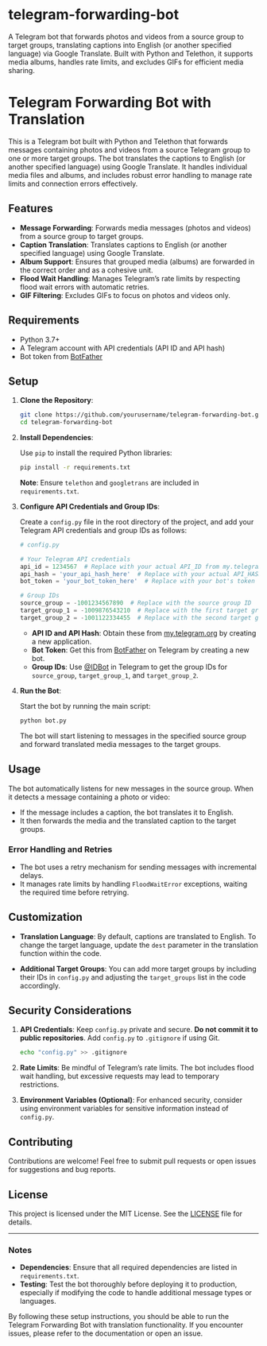 # telegram-forwarding-bot
A Telegram bot that forwards photos and videos from a source group to target groups, translating captions into English (or another specified language) via Google Translate. Built with Python and Telethon, it supports media albums, handles rate limits, and excludes GIFs for efficient media sharing.

# Telegram Forwarding Bot with Translation

This is a Telegram bot built with Python and Telethon that forwards messages containing photos and videos from a source Telegram group to one or more target groups. The bot translates the captions to English (or another specified language) using Google Translate. It handles individual media files and albums, and includes robust error handling to manage rate limits and connection errors effectively.

## Features

- **Message Forwarding**: Forwards media messages (photos and videos) from a source group to target groups.
- **Caption Translation**: Translates captions to English (or another specified language) using Google Translate.
- **Album Support**: Ensures that grouped media (albums) are forwarded in the correct order and as a cohesive unit.
- **Flood Wait Handling**: Manages Telegram’s rate limits by respecting flood wait errors with automatic retries.
- **GIF Filtering**: Excludes GIFs to focus on photos and videos only.

## Requirements

- Python 3.7+
- A Telegram account with API credentials (API ID and API hash)
- Bot token from [BotFather](https://core.telegram.org/bots#botfather)

## Setup

1. **Clone the Repository**:

    ```bash
    git clone https://github.com/yourusername/telegram-forwarding-bot.git
    cd telegram-forwarding-bot
    ```

2. **Install Dependencies**:

    Use `pip` to install the required Python libraries:

    ```bash
    pip install -r requirements.txt
    ```

    **Note**: Ensure `telethon` and `googletrans` are included in `requirements.txt`.

3. **Configure API Credentials and Group IDs**:

    Create a `config.py` file in the root directory of the project, and add your Telegram API credentials and group IDs as follows:

    ```python
    # config.py

    # Your Telegram API credentials
    api_id = 1234567  # Replace with your actual API_ID from my.telegram.org
    api_hash = 'your_api_hash_here'  # Replace with your actual API_HASH from my.telegram.org
    bot_token = 'your_bot_token_here'  # Replace with your bot's token from BotFather on Telegram

    # Group IDs
    source_group = -1001234567890  # Replace with the source group ID
    target_group_1 = -1009876543210  # Replace with the first target group ID
    target_group_2 = -1001122334455  # Replace with the second target group ID
    ```

    - **API ID and API Hash**: Obtain these from [my.telegram.org](https://my.telegram.org) by creating a new application.
    - **Bot Token**: Get this from [BotFather](https://t.me/BotFather) on Telegram by creating a new bot.
    - **Group IDs**: Use [@IDBot](https://t.me/myidbot) in Telegram to get the group IDs for `source_group`, `target_group_1`, and `target_group_2`.

4. **Run the Bot**:

    Start the bot by running the main script:

    ```bash
    python bot.py
    ```

    The bot will start listening to messages in the specified source group and forward translated media messages to the target groups.

## Usage

The bot automatically listens for new messages in the source group. When it detects a message containing a photo or video:

- If the message includes a caption, the bot translates it to English.
- It then forwards the media and the translated caption to the target groups.

### Error Handling and Retries

- The bot uses a retry mechanism for sending messages with incremental delays.
- It manages rate limits by handling `FloodWaitError` exceptions, waiting the required time before retrying.

## Customization

- **Translation Language**: By default, captions are translated to English. To change the target language, update the `dest` parameter in the translation function within the code.
  
- **Additional Target Groups**: You can add more target groups by including their IDs in `config.py` and adjusting the `target_groups` list in the code accordingly.

## Security Considerations

1. **API Credentials**: Keep `config.py` private and secure. **Do not commit it to public repositories**. Add `config.py` to `.gitignore` if using Git.

    ```bash
    echo "config.py" >> .gitignore
    ```

2. **Rate Limits**: Be mindful of Telegram’s rate limits. The bot includes flood wait handling, but excessive requests may lead to temporary restrictions.

3. **Environment Variables (Optional)**: For enhanced security, consider using environment variables for sensitive information instead of `config.py`.

## Contributing

Contributions are welcome! Feel free to submit pull requests or open issues for suggestions and bug reports.

## License

This project is licensed under the MIT License. See the [LICENSE](LICENSE) file for details.

---

### Notes

- **Dependencies**: Ensure that all required dependencies are listed in `requirements.txt`.
- **Testing**: Test the bot thoroughly before deploying it to production, especially if modifying the code to handle additional message types or languages.

By following these setup instructions, you should be able to run the Telegram Forwarding Bot with translation functionality. If you encounter issues, please refer to the documentation or open an issue.
